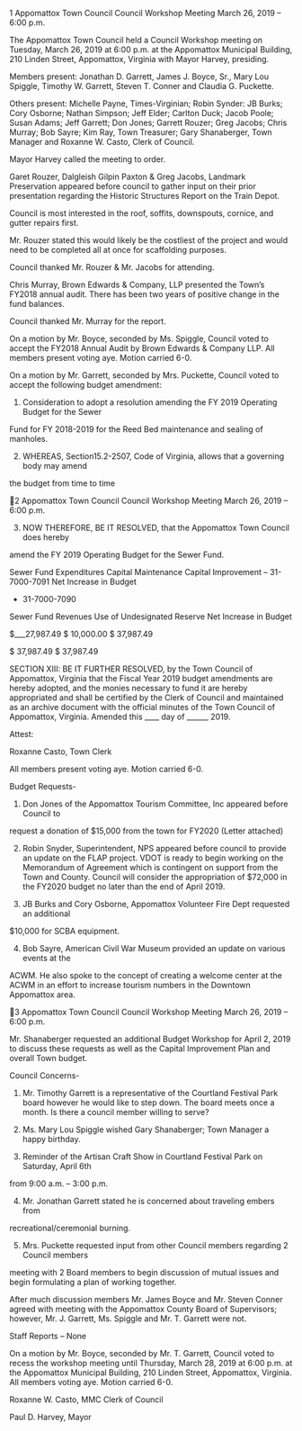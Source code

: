 1  Appomattox Town Council
Council Workshop Meeting
March 26, 2019 – 6:00 p.m.

The Appomattox Town Council held a Council Workshop meeting on Tuesday, March 26, 2019
at 6:00 p.m. at the Appomattox Municipal Building, 210 Linden Street, Appomattox, Virginia
with Mayor Harvey, presiding.

Members present: Jonathan D. Garrett, James J. Boyce, Sr., Mary Lou Spiggle, Timothy W.
Garrett, Steven T. Conner and Claudia G. Puckette.

Others present:  Michelle Payne, Times-Virginian; Robin Synder: JB Burks; Cory Osborne;
Nathan Simpson; Jeff Elder; Carlton Duck; Jacob Poole; Susan Adams; Jeff Garrett; Don Jones;
Garrett Rouzer; Greg Jacobs; Chris Murray; Bob Sayre; Kim Ray, Town Treasurer; Gary
Shanaberger, Town Manager and Roxanne W. Casto, Clerk of Council.

Mayor Harvey called the meeting to order.

Garet Rouzer, Dalgleish Gilpin Paxton & Greg Jacobs, Landmark Preservation appeared before
council to gather input on their prior presentation regarding the Historic Structures Report on the
Train Depot.

Council is most interested in the roof, soffits, downspouts, cornice, and gutter repairs first.

Mr. Rouzer stated this would likely be the costliest of the project and would need to be
completed all at once for scaffolding purposes.

Council thanked Mr. Rouzer & Mr. Jacobs for attending.

Chris Murray, Brown Edwards & Company, LLP presented the Town’s FY2018 annual audit.
There has been two years of positive change in the fund balances.

Council thanked Mr. Murray for the report.

On a motion by Mr. Boyce, seconded by Ms. Spiggle, Council voted to accept the FY2018
Annual Audit by Brown Edwards & Company LLP. All members present voting aye. Motion
carried 6-0.

On a motion by Mr. Garrett, seconded by Mrs. Puckette, Council voted to accept the following
budget amendment:

1.  Consideration to adopt a resolution amending the FY 2019 Operating Budget for the Sewer

Fund for FY 2018-2019 for the Reed Bed maintenance and sealing of manholes.

2.  WHEREAS, Section15.2-2507, Code of Virginia, allows that a governing body may amend

the budget from time to time

2  Appomattox Town Council
Council Workshop Meeting
March 26, 2019 – 6:00 p.m.

3.  NOW THEREFORE, BE IT RESOLVED, that the Appomattox Town Council does hereby

amend the FY 2019 Operating Budget for the Sewer Fund.

Sewer Fund Expenditures
Capital Maintenance
Capital Improvement – 31-7000-7091
Net Increase in Budget

- 31-7000-7090

Sewer Fund Revenues
Use of Undesignated Reserve
Net Increase in Budget

$___27,987.49
$     10,000.00
$     37,987.49

$      37,987.49
$      37,987.49

SECTION XIII:
BE IT FURTHER RESOLVED, by the Town Council of Appomattox, Virginia that the Fiscal
Year 2019 budget amendments are hereby adopted, and the monies necessary to fund it are
hereby appropriated and shall be certified by the Clerk of Council and maintained as an archive
document with the official minutes of the Town Council of Appomattox, Virginia.
Amended this ____ day of ______ 2019.

Attest:

Roxanne Casto, Town Clerk

All members present voting aye. Motion carried 6-0.

Budget Requests-

1.  Don Jones of the Appomattox Tourism Committee, Inc appeared before Council to

request a donation of $15,000 from the town for FY2020 (Letter attached)

2.  Robin Snyder, Superintendent, NPS appeared before council to provide an update on the
FLAP project. VDOT is ready to begin working on the Memorandum of Agreement
which is contingent on support from the Town and County.
Council will consider the appropriation of $72,000 in the FY2020 budget no later than
the end of April 2019.

3.  JB Burks and Cory Osborne, Appomattox Volunteer Fire Dept requested an additional

$10,000 for SCBA equipment.

4.  Bob Sayre, American Civil War Museum provided an update on various events at the

ACWM. He also spoke to the concept of creating a welcome center at the ACWM in an
effort to increase tourism numbers in the Downtown Appomattox area.

3  Appomattox Town Council
Council Workshop Meeting
March 26, 2019 – 6:00 p.m.

Mr. Shanaberger requested an additional Budget Workshop for April 2, 2019 to discuss these
requests as well as the Capital Improvement Plan and overall Town budget.

Council Concerns-

1.  Mr. Timothy Garrett is a representative of the Courtland Festival Park board however he
would like to step down. The board meets once a month. Is there a council member
willing to serve?

2.  Ms. Mary Lou Spiggle wished Gary Shanaberger; Town Manager a happy birthday.
3.  Reminder of the Artisan Craft Show in Courtland Festival Park on Saturday, April 6th

from 9:00 a.m. – 3:00 p.m.

4.  Mr. Jonathan Garrett stated he is concerned about traveling embers from

recreational/ceremonial burning.

5.  Mrs. Puckette requested input from other Council members regarding 2 Council members

meeting with 2 Board members to begin discussion of mutual issues and begin
formulating a plan of working together.

After much discussion members Mr. James Boyce and Mr. Steven Conner agreed with meeting
with the Appomattox County Board of Supervisors; however, Mr. J. Garrett, Ms. Spiggle and
Mr. T. Garrett were not.

Staff Reports –
None

On a motion by Mr. Boyce, seconded by Mr. T. Garrett, Council voted to recess the workshop
meeting until Thursday, March 28, 2019 at 6:00 p.m. at the Appomattox Municipal Building,
210 Linden Street, Appomattox, Virginia. All members voting aye. Motion carried 6-0.

Roxanne W. Casto, MMC
Clerk of Council

Paul D. Harvey, Mayor


